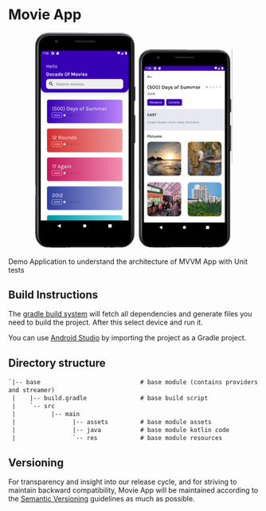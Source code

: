 # Movie App

<p align="center">
  <img alt='Screenshot 1' src="assets/screenshot_1.png" width="40%"/>
  <img alt='Screenshot 2' src="assets/screenshot_2.png" width="37.7%"/>
  <br/>
</p>

Demo Application to understand the architecture of MVVM App with Unit tests



## Build Instructions ##

The [gradle build system](http://tools.android.com/tech-docs/new-build-system/user-guide) will fetch all dependencies and generate
files you need to build the project. After this select device and run it.

You can use [Android Studio](http://developer.android.com/sdk/installing/studio.html) by importing the project as a Gradle project.

## Directory structure ##

    `|-- base                            # base module (contains providers and streamer)
     |    |-- build.gradle               # base build script
     |    `-- src
     |          |-- main
     |                |-- assets         # base module assets
     |                |-- java           # base module kotlin code
     |                `-- res            # base module resources

## Versioning

For transparency and insight into our release cycle, and for striving to maintain backward compatibility, Movie App will be maintained according to the [Semantic Versioning](http://semver.org/) guidelines as much as possible.


